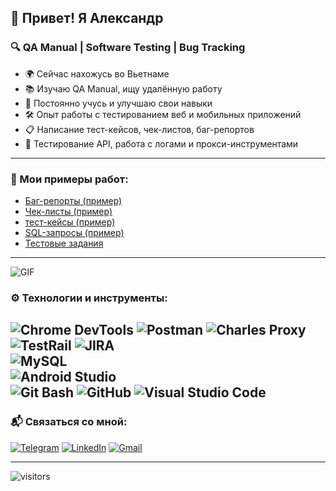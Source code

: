 ## 👋 Привет! Я Александр

### 🔍 QA Manual | Software Testing | Bug Tracking

- 🌍 Сейчас нахожусь во Вьетнаме
- 📚 Изучаю QA Manual, ищу удалённую работу
- 🎯 Постоянно учусь и улучшаю свои навыки
- 🛠️ Опыт работы с тестированием веб и мобильных приложений
- 📋 Написание тест-кейсов, чек-листов, баг-репортов
- 🔄 Тестирование API, работа с логами и прокси-инструментами
---
### 📂 Мои примеры работ:

- [Баг-репорты (пример)](https://github.com/Boomerang-o/QA-Portfolio/tree/main/twitch_login_testing/bug_reports)
- [Чек-листы (пример)](https://github.com/Boomerang-o/QA-Portfolio/tree/main/twitch_login_testing/checklists)
- [тест-кейсы (пример)](https://github.com/Boomerang-o/QA-Portfolio/tree/main/twitch_login_testing/test_cases)
- [SQL-запросы (пример)](https://github.com/Boomerang-o/QA-Portfolio/blob/main/MySQL_queries/sql_queries.sql)
- [Тестовые задания](https://github.com/Boomerang-o/QA-Portfolio/blob/main/test_tasks)
---
![GIF](https://user-images.githubusercontent.com/74038190/212284115-f47cd8ff-2ffb-4b04-b5bf-4d1c14c0247f.gif)

### ⚙️ Технологии и инструменты:

![Chrome DevTools](https://img.shields.io/badge/-Chrome%20DevTools-4285F4?style=flat-square&logo=google-chrome&logoColor=white) 
![Postman](https://img.shields.io/badge/-Postman-FF6C37?style=flat-square&logo=postman&logoColor=white)
![Charles Proxy](https://img.shields.io/badge/-Charles%20Proxy-4285F4?style=flat-square&logo=google-chrome&logoColor=white)   
![TestRail](https://img.shields.io/badge/-TestRail-71B556?style=flat-square&logo=testrail&logoColor=white)
![JIRA](https://img.shields.io/badge/-JIRA-0052CC?style=flat-square&logo=jira&logoColor=white)   
![MySQL](https://img.shields.io/badge/-MySQL-4479A1?style=flat-square&logo=mysql&logoColor=white)    
![Android Studio](https://img.shields.io/badge/-Android%20Studio-3DDC84?style=flat-square&logo=android-studio&logoColor=white)     
![Git Bash](https://img.shields.io/badge/-Git%20Bash-F05032?style=flat-square&logo=git&logoColor=white) 
![GitHub](https://img.shields.io/badge/-GitHub-181717?style=flat-square&logo=github&logoColor=white)
![Visual Studio Code](https://img.shields.io/badge/-VS%20Code-007ACC?style=flat-square&logo=visual-studio-code&logoColor=white)  
---

### 📬 Связаться со мной:
[![Telegram](https://img.shields.io/badge/-Telegram-26A5E4?style=flat-square&logo=telegram&logoColor=white)](https://t.me/B00merango) 
[![LinkedIn](https://img.shields.io/badge/-LinkedIn-0077B5?style=flat-square&logo=linkedin&logoColor=white)](https://www.linkedin.com/in/aleksandrkuvychkin/)
[![Gmail](https://img.shields.io/badge/-Gmail-D14836?style=flat-square&logo=gmail&logoColor=white)](mailto:motion.boomerang@gmail.com)

---

![visitors](https://visitor-badge.laobi.icu/badge?page_id=Boomerang-o)

